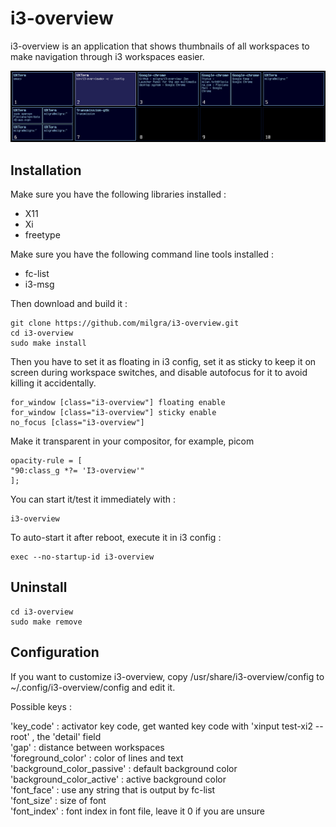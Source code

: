 # i3-overview

i3-overview is an application that shows thumbnails of all workspaces to make navigation through i3 workspaces easier.

![alt text](screenshot.png)

## Installation ##

Make sure you have the following libraries installed :

- X11
- Xi
- freetype

Make sure you have the following command line tools installed :

- fc-list
- i3-msg

Then download and build it :

```
git clone https://github.com/milgra/i3-overview.git
cd i3-overview
sudo make install
```

Then you have to set it as floating in i3 config, set it as sticky to keep it on screen during workspace switches, and disable autofocus for it to avoid killing it accidentally.

```
for_window [class="i3-overview"] floating enable
for_window [class="i3-overview"] sticky enable
no_focus [class="i3-overview"]
```

Make it transparent in your compositor, for example, picom
```
opacity-rule = [ 
"90:class_g *?= 'I3-overview'"
];
```

You can start it/test it immediately with :

```
i3-overview
```

To auto-start it after reboot, execute it in i3 config :

```
exec --no-startup-id i3-overview
```


## Uninstall ##

```
cd i3-overview
sudo make remove
```

## Configuration ##

If you want to customize i3-overview, copy /usr/share/i3-overview/config to ~/.config/i3-overview/config and edit it.

Possible keys :

'key_code' : activator key code, get wanted key code with 'xinput test-xi2 --root' , the 'detail' field    
'gap' : distance between workspaces  
'foreground_color' : color of lines and text  
'background_color_passive' : default background color  
'background_color_active' : active background color  
'font_face' : use any string that is output by fc-list  
'font_size' : size of font  
'font_index' : font index in font file, leave it 0 if you are unsure  